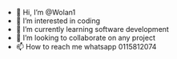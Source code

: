 - 👋 Hi, I’m @Wolan1
- 👀 I’m interested in coding
- 🌱 I’m currently learning software development
- 💞️ I’m looking to collaborate on any project
- 📫 How to reach me whatsapp 0115812074

<!---
Wolan1/Wolan1 is a ✨ special ✨ repository because its `README.md` (this file) appears on your GitHub profile.
You can click the Preview link to take a look at your changes.
--->
